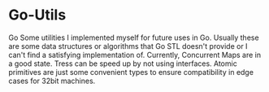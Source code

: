 # Go-Utils
Go
Some utilities I implemented myself for future uses in Go. Usually these are some data structures or algorithms that Go STL doesn't provide or I can't find a satisfying implementation of. Currently, Concurrent Maps are in a good state. Tress can be speed up by not using interfaces. Atomic primitives are just some convenient types to ensure compatibility in edge cases for 32bit machines.
